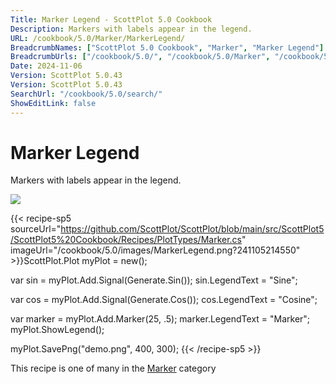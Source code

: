 ```yaml
---
Title: Marker Legend - ScottPlot 5.0 Cookbook
Description: Markers with labels appear in the legend.
URL: /cookbook/5.0/Marker/MarkerLegend/
BreadcrumbNames: ["ScottPlot 5.0 Cookbook", "Marker", "Marker Legend"]
BreadcrumbUrls: ["/cookbook/5.0/", "/cookbook/5.0/Marker", "/cookbook/5.0/Marker/MarkerLegend"]
Date: 2024-11-06
Version: ScottPlot 5.0.43
Version: ScottPlot 5.0.43
SearchUrl: "/cookbook/5.0/search/"
ShowEditLink: false
---
```



<div class='d-flex align-items-center mt-5'>
<h1 class='me-2 text-dark my-0 border-0'>Marker Legend</h1>
</div>

Markers with labels appear in the legend.

[![](/cookbook/5.0/images/MarkerLegend.png?241105214550)](/cookbook/5.0/images/MarkerLegend.png?241105214550)

{{< recipe-sp5 sourceUrl="https://github.com/ScottPlot/ScottPlot/blob/main/src/ScottPlot5/ScottPlot5%20Cookbook/Recipes/PlotTypes/Marker.cs" imageUrl="/cookbook/5.0/images/MarkerLegend.png?241105214550" >}}ScottPlot.Plot myPlot = new();

var sin = myPlot.Add.Signal(Generate.Sin());
sin.LegendText = "Sine";

var cos = myPlot.Add.Signal(Generate.Cos());
cos.LegendText = "Cosine";

var marker = myPlot.Add.Marker(25, .5);
marker.LegendText = "Marker";
myPlot.ShowLegend();

myPlot.SavePng("demo.png", 400, 300);
{{< /recipe-sp5 >}}

<div class='my-5 text-center'>This recipe is one of many in the <a href='/cookbook/5.0/Marker'>Marker</a> category</div>


